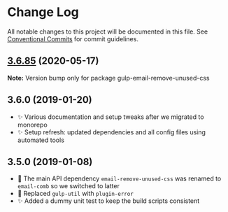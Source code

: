 # Change Log

All notable changes to this project will be documented in this file.
See [Conventional Commits](https://conventionalcommits.org) for commit guidelines.

## [3.6.85](https://gitlab.com/codsen/codsen/compare/gulp-email-remove-unused-css@3.6.84...gulp-email-remove-unused-css@3.6.85) (2020-05-17)

**Note:** Version bump only for package gulp-email-remove-unused-css





## 3.6.0 (2019-01-20)

- ✨ Various documentation and setup tweaks after we migrated to monorepo
- ✨ Setup refresh: updated dependencies and all config files using automated tools

## 3.5.0 (2019-01-08)

- 🔧 The main API dependency `email-remove-unused-css` was renamed to `email-comb` so we switched to latter
- 🔧 Replaced `gulp-util` with `plugin-error`
- ✨ Added a dummy unit test to keep the build scripts consistent
